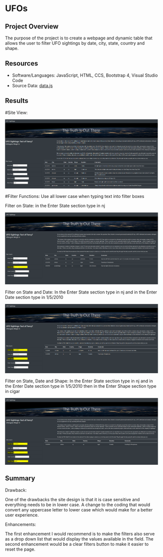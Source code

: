 # UFOs

## Project Overview
The purpose of the project is to create a webpage and dynamic table that allows the user to filter UFO sightings by date, city, state, country and shape.

## Resources
* Software/Languages: JavaScript, HTML, CCS, Bootstrap 4, Visual Studio Code
* Source Data: [data.js](https://github.com/timbialek/UFOs/blob/main/Static/js/data.js)

## Results

#Site View:

![](https://github.com/timbialek/UFOs/blob/main/Resources/SiteView.PNG)


#Filter Functions:
Use all lower case when typing text into filter boxes

Filter on State: in the Enter State section type in nj

![](https://github.com/timbialek/UFOs/blob/main/Resources/FilterStateNJ.PNG)


Filter on State and Date: In the Enter State section type in nj and in the Enter Date section type in 1/5/2010

![](https://github.com/timbialek/UFOs/blob/main/Resources/FilterStateDate.PNG)


Filter on State, Date and Shape: In the Enter State section type in nj and in the Enter Date section type in 1/5/2010 then in the Enter Shape section type in cigar

![](https://github.com/timbialek/UFOs/blob/main/Resources/FilterStateDateShape.PNG)


## Summary

Drawback:

 One of the drawbacks the site design is that it is case sensitive and everything needs to be in lower case. A change to the coding that would convert any uppercase letter to lower case which would make for a better user experience. 

Enhancements:

 The first enhancement I would recommend is to make the filters also serve as a drop down list that would display the values available in the field.  The second enhancement would be a clear filters button to make it easier to reset the page.
